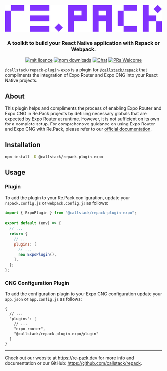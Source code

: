 <div align="center">
  <img src="https://raw.githubusercontent.com/callstack/repack/HEAD/logo.png" width="650" alt="Re.Pack logo" />
  <h3>A toolkit to build your React Native application with Rspack or Webpack.</h3>
</div>
<div align="center">

[![mit licence][license-badge]][license]
[![npm downloads][npm-downloads-badge]][npm-downloads]
[![Chat][chat-badge]][chat]
[![PRs Welcome][prs-welcome-badge]][prs-welcome]

</div>

`@callstack/repack-plugin-expo` is a plugin for [`@callstack/repack`](https://github.com/callstack/repack) that compliments the integration of Expo Router and Expo CNG into your React Native projects.

## About

This plugin helps and compliments the process of enabling Expo Router and Expo CNG in Re.Pack projects by defining necessary globals that are expected by Expo Router at runtime. However, it is not sufficient on its own for a complete setup. For comprehensive guidance on using Expo Router and Expo CNG with Re.Pack, please refer to our [official documentation](https://re-pack.dev/).

## Installation

```sh
npm install -D @callstack/repack-plugin-expo
```

## Usage

### Plugin

To add the plugin to your Re.Pack configuration, update your `rspack.config.js` or `webpack.config.js` as follows:

```js
import { ExpoPlugin } from "@callstack/repack-plugin-expo";

export default (env) => {
  // ...
  return {
    // ...
    plugins: [
      // ...
      new ExpoPlugin(),
    ],
  };
};
```

### CNG Configuration Plugin

To add the configuration plugin to your Expo CNG configuration update your `app.json` or `app.config.js` as follows:

```jsonc
{
  // ...
  "plugins": [
    // ...
    "expo-router",
    "@callstack/repack-plugin-expo/plugin"
  ]
}
```

---

Check out our website at https://re-pack.dev for more info and documentation or our GitHub: https://github.com/callstack/repack.

<!-- badges -->

[license-badge]: https://img.shields.io/npm/l/@callstack/repack?style=for-the-badge
[license]: https://github.com/callstack/repack/blob/main/LICENSE
[npm-downloads-badge]: https://img.shields.io/npm/dm/@callstack/repack?style=for-the-badge
[npm-downloads]: https://www.npmjs.com/package/@callstack/repack
[prs-welcome-badge]: https://img.shields.io/badge/PRs-welcome-brightgreen.svg?style=for-the-badge
[prs-welcome]: ./CONTRIBUTING.md
[chat-badge]: https://img.shields.io/discord/426714625279524876.svg?style=for-the-badge
[chat]: https://discord.gg/Q4yr2rTWYF
